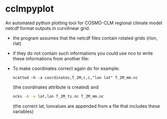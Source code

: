 # cclmpyplot
An automated python plotting tool for COSMO-CLM regional climate model netcdf format outputs in curvilinear grid. 
- the program assumes that the netcdf files contain rotated grids (rlon, rlat) 
- if they do not contain such informations you could use nco to write these informations from another file: 
- To make coordinates correct again do for example: 

  ```shell
  ncatted –h -a coordinates,T_2M,c,c,"lon lat" T_2M_mm.nc

  ```
  (the coordinates attribute is created) 
  and 
  
  ```bash 
  ncks -A -v lat,lon T_2M_ts.nc T_2M_mm.nc 
  ```
  (the correct lat, lonvalues are appended from a file that includes these variables)

